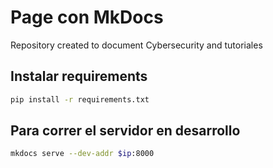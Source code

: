 # Page con MkDocs

Repository created to document Cybersecurity and tutoriales

## Instalar requirements
```bash
pip install -r requirements.txt
```

## Para correr el servidor en desarrollo
```bash
mkdocs serve --dev-addr $ip:8000
```
